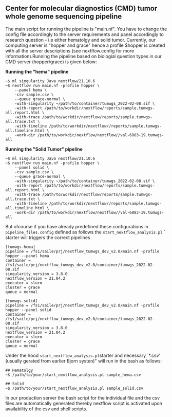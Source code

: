## Center for molecular diagnostics (CMD) tumor whole genome sequencing pipeline 

The main script for running the pipeline is "main.nf". You have to change the config file accordingly to the server requirements and panel accordingly to research question - i.e either hematolgy and solid tumor. Currently, our computing server is "hopper and grace" hence a profile $hopper is created with all the server descriptions (see nextflow.config for more information).Running the pipeline based on biologial question types in our CMD server (hopper/grace) is given below:  

**Running the "hema" pipeline**


```console
~$ ml singularity Java nextflow/21.10.6
~$ nextflow run main.nf -profile hopper \
    --panel hema \
    -csv sample.csv \ 
    --queue grace-normal \
    -with-singularity ~/path/to/container/tumwgs_2022-02-08.sif \
    -with-report /path/to/workdir/nextflow/reports/sample.tumwgs-all.report.html \
    -with-trace /path/to/workdir/nextflow/reports/sample.tumwgs-all.trace.txt \
    -with-timeline /path/to/workdir/nextflow//reports/sample.tumwgs-all.timeline.html \
    -work-dir /path/to/workdir/nextflow/nextflow//val-6883-19.tumwgs-all
```

**Running the "Solid Tumor" pipeline**

```console
~$ ml singularity Java nextflow/21.10.6
~$ nextflow run main.nf -profile hopper \
    --panel solid \
    -csv sample.csv \ 
    --queue grace-normal \
    -with-singularity ~/path/to/container/tumwgs_2022-02-08.sif \
    -with-report /path/to/workdir/nextflow/reports/sample.tumwgs-all.report.html \
    -with-trace /path/to/workdir/nextflow/reports/sample.tumwgs-all.trace.txt \
    -with-timeline /path/to/workdir/nextflow//reports/sample.tumwgs-all.timeline.html \
    -work-dir /path/to/workdir/nextflow/nextflow//val-6883-19.tumwgs-all
```

But ofcourse if you have already predefined these configurations in `pipeline_files.config` defined as follows the `start_nextflow_analysis.pl` ´ starter will triggers the correct pipelines

```
[tumwgs-hema]
pipeline = /fs1/saile/prj/nextflow_tumwgs_dev_v2.0/main.nf -profile hopper --panel hema
container = /fs1/saile/prj/nextflow_tumwgs_dev_v2.0/container/tumwgs_2022-02-08.sif
singularity_version = 3.8.0
nextflow_version = 21.04.2
executor = slurm
cluster = grace
queue = normal

[tumwgs-solid]
pipeline = /fs1/saile/prj/nextflow_tumwgs_dev_v2.0/main.nf -profile hopper --panel solid
container = /fs1/saile/prj/nextflow_tumwgs_dev_v2.0/container/tumwgs_2022-02-08.sif
singularity_version = 3.8.0
nextflow_version = 21.04.2
executor = slurm
cluster = grace
queue = normal
```

Under the hood `start_nextflow_analysis.pl`starter and necessary `*.csv' (usually gerated from earlier Bjorn systen)" will run in the bash as follows:

```console 
## Hematolgy
~$ /path/to/your/start_nextflow_analysis.pl sample_hema.csv

## Solid 
~$ /path/to/your/start_nextflow_analysis.pl sample_solid.csv

```
In our production server the bash script for the individual file and the csv files are automatically generated thereby nextflow script is activated upon availability of the csv and shell scripts.
